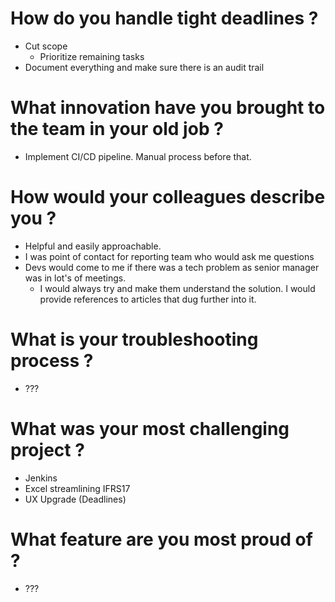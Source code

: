 # How do you handle tight deadlines ?
- Cut scope
	- Prioritize remaining tasks
- Document everything and make sure there is an audit trail

# What innovation have you brought to the team in your old job ?
- Implement CI/CD pipeline. Manual process before that.

# How would your colleagues describe you ?
- Helpful and easily approachable.
- I was point of contact for reporting team who would ask me questions
- Devs would come to me if there was a tech problem as senior manager was in lot's of meetings.
	- I would always try and make them understand the solution. I would provide references to articles that  dug further into it.

# What is your troubleshooting process ?
- ???

# What was your most challenging project ?
- Jenkins
- Excel streamlining IFRS17
- UX Upgrade (Deadlines)

# What feature are you most proud of ?
- ???